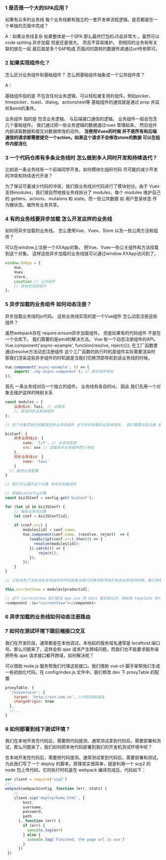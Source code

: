### 1 是否是一个大的SPA应用？

如果有众多的业务线 每个业务线都有独立的一套开发单流程逻辑。是否都是在一个单独的页面中完成？

A：如果业务线复杂 如果整体是一个SPA 那么最终打包的JS会非常大 。虽然可以code spliting 异步加载 但是还是很大。 而且不容易维护。 把相同的业务和有关联的放在一起 最后就是多个SAP构成 页面间的跳转的数据传递通过url传参即可。



### 2 如果实现组件化？

怎么区分业务组件和基础组件？ 怎么把基础组件抽象成一个公共组件库？

A：

基础组件指的是 不包含任何业务逻辑、可以轻松被复用的组件。例如picker、timepicker、toast、dialog、actionsheet等 基础组件的通信就是通过 prop 并监听$emit的事件。



业务组件 指的是 包含业务逻辑、 与后端接口通信的逻辑。 业务组件一般会包含几个基础组件。 我们通过把一些业务逻辑的数据通过vuex 管理起来。 然后组件内部读取数据和提交对数据修改的动作。  **当使用Vuex的时候 并不是所有和后端通信的请求都需要提交一个action。如果这个请求不会修改store的数据 可以在组件内部消化** 



###  3 一个代码仓库有多条业务线时 怎么做到多人同时开发和持续迭代？

比如说一条业务线有一个前端同学开发。如何模块化组织代码 尽可能的减少开发的冲突和持续迭代开发？

为了保证尽量减少代码的冲突，我们按业务线对代码进行了模块划分。由于 Vuex 支持modules，我们很自然地按业务线拆分了 modules，每个 modules 维护自己的 getters、actions、mutaions 和 state。而一些公共数据 如 用户登录状态 作为跟状态。被所有业务共享。



### 4 有的业务线要异步加载 怎么开发这样的业务线 

如何将异步加载的业务线。 怎么使用Vue、Vuex、Store 以及一些公用方法和组件？

可以在window上注册一个XXApp对象。 把Vue、Vuex一些公关组件和方法挂载到这个对象。 这样这些异步加载的业务线就可以通过window.XXApp访问到了。

```javascript
window.XXApp = {
    Vue,
    Vuex,
    store,
    Location // 公共组件
    // 其他方法和组件
};
```



### 5 异步加载的业务组件 如何动态注册？ 

异步加载业务线的js代码。 这些业务线实现的是一个Vue组件 怎么动态注册这些组件？



虽然webpack存在 require.ensure异步加载组件。 但是如果有的代码组件 不是在一个仓库下。 我们需要的是amd的解决方法。 Vue 有一个动态注册组件的API。 Vue.component('async-example', function(resolve, reject){});  在工厂函数里通过resolve方法动态注册组件 这个工厂函数的执行时机是组件实际需要渲染时 那我们渲染这些异步组件的时机就是当我们切换顶部导航到该业务线的时候。

```javascript
Vue.component('async-example', () => {
    import('./my-async-component'); // 异步组件地址
});
```



首先 一条业务线对应一个独立的组件。 业务线有各自的id。 因此 我们先用一个对象去维护这样的映射关系 

```javascript
const modules = {
    业务线id: Taxi, // 出租车
    // 其他同步业务线组件
};

// 这个对象初始化的都是同步业务线组件 对于异步加载的业务线组件。 我们需要动态注册 首先我们在全局的config.js里维护一个业务线的配置关系表。 异步加载的业务会多一个src属性。 

bizConf: {
    异步业务线id: {
        name: 'lif', // 业务线名称
        src: xxx // 加载异步业务组件的js地址
    },
    同步业务线id: {
        name: 'taxi'
    }
  // 其他业务配置
}

// 我们可以遍历这个对象 来异步加载组件

// 获取bizConfig对象
const bizJSConf = config.get('bizConf');

for (let id in bizJSConf) {
    // 保存业务线对象
    let conf = bizJSConf[id];
  
    if (conf.src) {
        modules[id] = conf.name;
        Vue.component(conf.name, (resolve, reject)  => {
           loadScript(conf.src).then(() => {
             resolve(modules[id]);  
           }).catch(() => {
               reject();
           });
        });
    }
}

// 之前说到了渲染这些异步组件的时机就是当我们切换顶部导航栏到该业务线的时候，我们来看看切换顶部导航栏的时候执行了什么逻辑，关键代码如下：

this.currentView = modules[productid];

// 这个 currentView 我们是在 App.vue 的 data 里初始化的，映射到 template 的代码如下
<component :is="currentView"></component>
```



### 6 异步加载的业务线如何动态注册路由





### 7 如何在测试环境下跟后端接口交互  

我们在开发阶段，通常都是在本地调试，本地起的服务域名通常是 localhost:端口号。那么问题来了，这样会和 ajax 请求产生跨域问题，而我们也不能要求服务端把所有 ajax 请求接口都开跨域，如何解决呢？



可以借助 node.js 服务帮我们代理这些接口。我们借助 vue-cli 脚手架帮我们生成一些初始化代码。在 config/index.js 文件中，我们修改 dev 下 proxyTable 的配置

```javascript
proxyTable: {
  '/xxxservice': {
    target: 'http://xxx.com.cn', //你的目标域名
    changeOrigin: true
  },
  //...
}
```





### 8 如何部署到线下测试环境？

我们在本地开发完代码后，需要把代码提测。通常测试拿到代码后，需要部署和测试，那么问题来了，我们如何把本地代码部署到我们的开发机测试环境中呢？



在本地开发完代码后，需要把代码提测。通常测试拿到代码后，需要部署和测试，为此我们写了一个 deploy 的脚本。原理其实很简单，就是利用一个 scp2 的 node 包上传代码，它的执行时机是在 webpack 编译完成后，代码如下：

```javascript
var client = require('scp2')
//...
webpack(webpackConfig, function (err, stats) {
    // ...
	client.scp('deploy/home.html', {
	    host,
	    username,
	    password,
	    path
	  }, function (err) {
	    if (err) {
	      console.log(err)
	    } else {
	      console.log('Finished, the page url is xxx')
	    }
	  })
 })
```









































